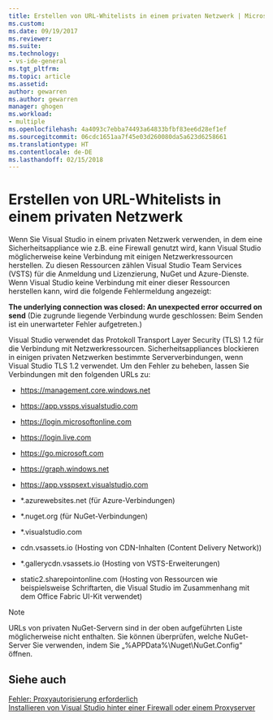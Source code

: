 ```yaml
---
title: Erstellen von URL-Whitelists in einem privaten Netzwerk | Microsoft-Dokumentation
ms.custom: 
ms.date: 09/19/2017
ms.reviewer: 
ms.suite: 
ms.technology:
- vs-ide-general
ms.tgt_pltfrm: 
ms.topic: article
ms.assetid: 
author: gewarren
ms.author: gewarren
manager: ghogen
ms.workload:
- multiple
ms.openlocfilehash: 4a4093c7ebba74493a64833bfbf83ee6d28ef1ef
ms.sourcegitcommit: 06cdc1651aa7f45e03d260080da5a623d6258661
ms.translationtype: HT
ms.contentlocale: de-DE
ms.lasthandoff: 02/15/2018
---
```

# <a name="whitelisting-urls-in-a-private-network"></a>Erstellen von URL-Whitelists in einem privaten Netzwerk

Wenn Sie Visual Studio in einem privaten Netzwerk verwenden, in dem eine Sicherheitsappliance wie z.B. eine Firewall genutzt wird, kann Visual Studio möglicherweise keine Verbindung mit einigen Netzwerkressourcen herstellen. Zu diesen Ressourcen zählen Visual Studio Team Services (VSTS) für die Anmeldung und Lizenzierung, NuGet und Azure-Dienste. Wenn Visual Studio keine Verbindung mit einer dieser Ressourcen herstellen kann, wird die folgende Fehlermeldung angezeigt:

  **The underlying connection was closed: An unexpected error occurred on send** (Die zugrunde liegende Verbindung wurde geschlossen: Beim Senden ist ein unerwarteter Fehler aufgetreten.)

Visual Studio verwendet das Protokoll Transport Layer Security (TLS) 1.2 für die Verbindung mit Netzwerkressourcen. Sicherheitsappliances blockieren in einigen privaten Netzwerken bestimmte Serververbindungen, wenn Visual Studio TLS 1.2 verwendet. Um den Fehler zu beheben, lassen Sie Verbindungen mit den folgenden URLs zu:

- https://management.core.windows.net

- https://app.vssps.visualstudio.com

- https://login.microsoftonline.com

- https://login.live.com

- https://go.microsoft.com

- https://graph.windows.net

- https://app.vsspsext.visualstudio.com

- *.azurewebsites.net (für Azure-Verbindungen)

- *.nuget.org (für NuGet-Verbindungen)

- *.visualstudio.com

- cdn.vsassets.io (Hosting von CDN-Inhalten (Content Delivery Network))

- *.gallerycdn.vsassets.io (Hosting von VSTS-Erweiterungen)

- static2.sharepointonline.com (Hosting von Ressourcen wie beispielsweise Schriftarten, die Visual Studio im Zusammenhang mit dem Office Fabric UI-Kit verwendet)

> [!NOTE]
> URLs von privaten NuGet-Servern sind in der oben aufgeführten Liste möglicherweise nicht enthalten. Sie können überprüfen, welche NuGet-Server Sie verwenden, indem Sie „%APPData%\Nuget\NuGet.Config“ öffnen.

## <a name="see-also"></a>Siehe auch

[Fehler: Proxyautorisierung erforderlich](../ide/reference/proxy-authorization-required.md)  
[Installieren von Visual Studio hinter einer Firewall oder einem Proxyserver](../install/install-visual-studio-behind-a-firewall-or-proxy-server.md)
